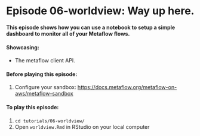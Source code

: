 # Episode 06-worldview: Way up here.

**This episode shows how you can use a notebook to setup a simple dashboard to
monitor all of your Metaflow flows.**

#### Showcasing:
- The metaflow client API.

#### Before playing this episode:
1. Configure your sandbox: https://docs.metaflow.org/metaflow-on-aws/metaflow-sandbox

#### To play this episode:
1. ```cd tutorials/06-worldview/```
2. Open ```worldview.Rmd``` in RStudio on your local computer 